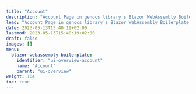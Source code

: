 ```yaml
---
title: "Account"
description: "Account Page in genocs library's Blazor WebAssembly Boilerplate."
lead: "Account Page in genocs library's Blazor WebAssembly Boilerplate."
date: 2023-05-13T15:40:19+02:00
lastmod: 2023-05-13T15:40:19+02:00
draft: false
images: []
menu:
  blazor-webassembly-boilerplate:
    identifier: "ui-overview-account"
    name: "Account"
    parent: "ui-overview"
weight: 104
toc: true
---
```




